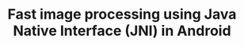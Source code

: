 ---
layout: post
title: Fast image processing using Java Native Interface (JNI) in Android
categories: [android, camera2, YUV_420_888, Java-Native-Interface, YUV, Bitmap, optimisation, JNI]
description: "RenderScript turns out to be one of the best APIs for running
computationally-intensive code on the CPU or GPU (that too, without having to
make use of the NDK or GPU-specific APIs). We can use some existing
intrinsics or create our new kernels that describe the computation and the
framework takes care of scheduling & execution. In this code I have explained
how to use<code>ScriptIntrinsicYuvToRGB</code> intrinsic that is available in Android APIs
to convert an <code>android.media.Image</code> in <code>YUV_420_888</code> format
to <code>Bitmap</code>."
post-no: 32
toc: true
image: '../images/post21_image1.png'
wip: true
---